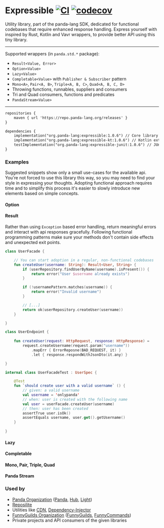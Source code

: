 # Expressible [![CI](https://github.com/panda-lang/expressible/actions/workflows/maven.yml/badge.svg)](https://github.com/panda-lang/expressible/actions/workflows/maven.yml) [![codecov](https://codecov.io/gh/panda-lang/expressible/branch/main/graph/badge.svg?token=LI1PAPD6NM)](https://codecov.io/gh/panda-lang/expressible)
Utility library, part of the panda-lang SDK, dedicated for functional codebases that require enhanced response handling.
Express yourself with inspired by Rust, Kotlin and Vavr wrappers, to provide better API using this tiny library.

<hr>

Supported wrappers (in `panda.std.*` package):
* `Result<Value, Error>`
* `Option<Value>`
* `Lazy<Value>`
* `Completable<Value>` with `Publisher & Subscriber` pattern
* `Mono<A>`, `Pair<A, B>`, `Triple<A, B, C>`, `Quad<A, B, C, D>`
* Throwing functions, runnables, suppliers and consumers
* Tri and Quad consumers, functions and predicates 
* `PandaStream<Value>` 

<hr>

```xml
repositories {
    maven { url 'https://repo.panda-lang.org/releases' }
}

dependencies {
    implementation("org.panda-lang:expressible:1.0.6") // Core library
    implementation("org.panda-lang:expressible-kt:1.0.6") // Kotlin extensions
    testImplementation("org.panda-lang:expressible-junit:1.0.6") // JUnit extensions
}
```

### Examples
Suggested snippets show only a small use-cases for the available api. 
You're not forced to use this library this way, so you may need to find your style in expressing your thoughts.
Adopting functional approach requires time and to simplify this process it's easier to slowly introduce new elements based on simple concepts.

#### Option

#### Result

Rather than using `Exception` based error handling, return meaningful errors and interact with api responses gracefully.
Following functional programming patterns make sure your methods don't contain side effects and unexpected exit points. 

```kotlin
class UserFacade {

    // You can start adoption in a regular, non-functional codebases
    fun createUser(username: String): Result<User, String> {
        if (userRepository.findUserByName(username).isPresent()) {
            return error("User $username already exists")
        }

        if (!usernamePattern.matches(username)) {
            return error("Invalid username")
        }

        // [...]
        return ok(userRepository.createUser(username))
    }

}

class UserEndpoint {
    
    fun createUser(request: HttpRequest, response: HttpResponse) =
        request.createUsername(request.param("username"))
            .mapErr { ErrorReposne(BAD_REQUEST, it) }
            .let { response.respondWithJsonDto(it.any) }

}

internal class UserFacadeTest : UserSpec {

    @Test
    fun `should create user with a valid username` () {
        // given: a valid username
        val username = 'onlypanda'
        // when: user is created with the following name
        val user = userFacade.createUser(username)
        // then: user has been created
        assertTrue user.isOk()
        assertEquals username, user.get().getUsername()
    }
    
} 
```

#### Lazy

#### Completable

#### Mono, Pair, Triple, Quad

#### Panda Stream

### Used by

* [Panda Organization](https://github.com/panda-lang) ([Panda](https://github.com/panda-lang/panda), [Hub](https://github.com/panda-lang/hub), [Light](https://github.com/panda-lang))
* [Reposilite](https://github.com/dzikoysk/reposilite)
* Utilities like [CDN](https://github.com/dzikoysk/cdn), [Dependency-Injector](https://github.com/dzikoysk/dependency-injector)
* [FunnyGuilds Organization](https://github.com/FunnyGuilds) ([FunnyGuilds](https://github.com/FunnyGuilds/FunnyGuilds), [FunnyCommands](https://github.com/FunnyGuilds/FunnyCommands))
* Private projects and API consumers of the given libraries
